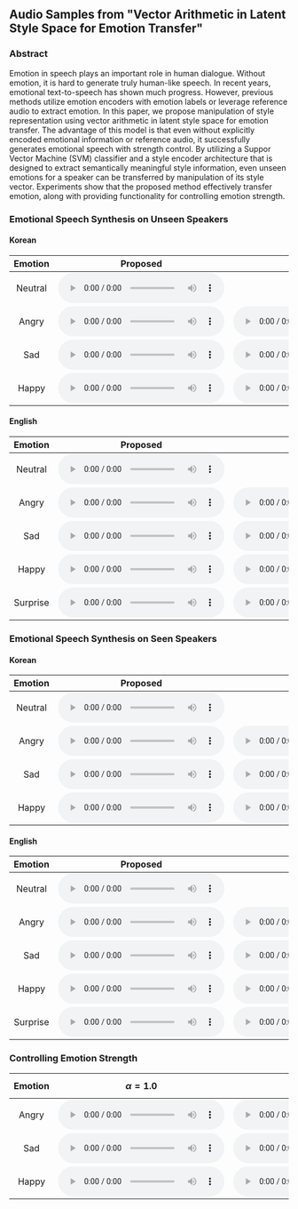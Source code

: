 ## Audio Samples from "Vector Arithmetic in Latent Style Space for Emotion Transfer"

### Abstract

Emotion in speech plays an important role in human dialogue. Without emotion, it is hard to generate truly human-like
speech. In recent years, emotional text-to-speech has shown
much progress. However, previous methods utilize emotion encoders with emotion labels or leverage reference audio to extract emotion. In this paper, we propose manipulation of style
representation using vector arithmetic in latent style space for
emotion transfer. The advantage of this model is that even without explicitly encoded emotional information or reference audio, it successfully generates emotional speech with strength
control. By utilizing a Suppor Vector Machine (SVM) classifier and a style encoder architecture that is designed to extract
semantically meaningful style information, even unseen emotions for a speaker can be transferred by manipulation of its
style vector. Experiments show that the proposed method effectively transfer emotion, along with providing functionality for
controlling emotion strength.

### Emotional Speech Synthesis on Unseen Speakers

#### Korean

| Emotion     | Proposed    | Style Mean    |
|   :----:    |    :----:   |     :----:    |
| Neutral     | <audio controls><source src='./assets/kor_f_unseen.wav'></audio> |
| Angry       | <audio controls><source src='./assets/kor_f_unseen_angry15.wav'></audio> | <audio controls><source src='./assets/kor_f_unseen_angry_gstmean.wav'></audio>  |
| Sad         | <audio controls><source src='./assets/kor_f_unseen_sad15.wav'></audio> | <audio controls><source src='./assets/kor_f_unseen_sad_gstmean.wav'></audio>  |
| Happy       | <audio controls><source src='./assets/kor_f_unseen_happy15.wav'></audio> | <audio controls><source src='./assets/kor_f_unseen_happy_gstmean.wav'></audio>  |

#### English

| Emotion     | Proposed    | Style Mean    |
|   :----:    |    :----:   |     :----:    |
| Neutral     | <audio controls><source src='./assets/eng_f_unseen2.wav'></audio> |
| Angry       | <audio controls><source src='./assets/eng_f_unseen2_angry.wav'></audio> | <audio controls><source src='./assets/eng_f_unseen2_angry_gstmean.wav'></audio>  |
| Sad         | <audio controls><source src='./assets/eng_f_unseen2_sad.wav'></audio> | <audio controls><source src='./assets/eng_f_unseen2_sad_gstmean.wav'></audio>  |
| Happy       | <audio controls><source src='./assets/eng_f_unseen2_happy.wav'></audio> | <audio controls><source src='./assets/eng_f_unseen2_happy_gstmean.wav'></audio>  |
| Surprise    | <audio controls><source src='./assets/eng_f_unseen2_surprise.wav'></audio> | <audio controls><source src='./assets/eng_f_unseen2_surprise_gstmean.wav'></audio>  |

### Emotional Speech Synthesis on Seen Speakers

#### Korean

| Emotion     | Proposed    | Style Mean    |
|   :----:    |    :----:   |     :----:    |
| Neutral     | <audio controls><source src='./assets/kor_m_seen.wav'></audio> |
| Angry       | <audio controls><source src='./assets/kor_m_seen_angry.wav'></audio> | <audio controls><source src='./assets/kor_m_seen_angry_gstmean.wav'></audio>  |
| Sad         | <audio controls><source src='./assets/kor_m_seen_sad.wav'></audio> | <audio controls><source src='./assets/kor_m_seen_sad_gstmean.wav'></audio>  |
| Happy       | <audio controls><source src='./assets/kor_m_seen_happy.wav'></audio> | <audio controls><source src='./assets/kor_m_seen_happy_gstmean.wav'></audio>  |

#### English
| Emotion     | Proposed    | Style Mean    |
|   :----:    |    :----:   |     :----:    |
| Neutral     | <audio controls><source src='./assets/eng_f_seen.wav'></audio> |
| Angry       | <audio controls><source src='./assets/eng_f_seen_angry.wav'></audio> | <audio controls><source src='./assets/eng_f_seen_angry_gstmean.wav'></audio>  |
| Sad         | <audio controls><source src='./assets/eng_f_seen_sad.wav'></audio> | <audio controls><source src='./assets/eng_f_seen_sad_gstmean.wav'></audio>  |
| Happy       | <audio controls><source src='./assets/eng_f_seen_happy.wav'></audio> | <audio controls><source src='./assets/eng_f_seen_happy_gstmean.wav'></audio>  |
| Surprise    | <audio controls><source src='./assets/eng_f_seen_surprise.wav'></audio> | <audio controls><source src='./assets/eng_f_seen_surprise_gstmean.wav'></audio>  |

### Controlling Emotion Strength

| Emotion     | $$\alpha = 1.0$$    | $$\alpha = 1.5$$ | $$\alpha = 2.0$$ | $$\alpha = 2.5$$ |
|   :----:    |    :----:   |     :----:    |     :----:    |     :----:    |
| Angry       | <audio controls><source src='./assets/kor_f_unseen_angry10.wav'></audio> | <audio controls><source src='./assets/kor_f_unseen_angry15.wav'></audio>  | <audio controls><source src='./assets/kor_f_unseen_angry20.wav'></audio>  | <audio controls><source src='./assets/kor_f_unseen_angry25.wav'></audio>  |
| Sad         | <audio controls><source src='./assets/kor_f_unseen_sad10.wav'></audio> | <audio controls><source src='./assets/kor_f_unseen_sad15.wav'></audio>  | <audio controls><source src='./assets/kor_f_unseen_sad20.wav'></audio>  | <audio controls><source src='./assets/kor_f_unseen_sad25.wav'></audio>  |
| Happy       | <audio controls><source src='./assets/kor_f_unseen_happy10.wav'></audio> | <audio controls><source src='./assets/kor_f_unseen_happy15.wav'></audio>  | <audio controls><source src='./assets/kor_f_unseen_happy20.wav'></audio>  | <audio controls><source src='./assets/kor_f_unseen_happy25.wav'></audio>  |
